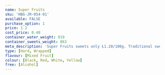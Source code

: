 ```yaml
---
name: Super Fruits
sku: 'HBG-JR-054-01'
available: FALSE
purchase_option: 1
price: 1.2
cost_price: 0.48
container_water_weight: 919
container_sweets_weight: 863
meta_description: 'Super Fruits sweets only Ł1.20/100g. Traditional sweets and more at Humbugs Confectionery Store. Specialists in satisfying your sweet tooth!'
type: [Hard, Wrapped]
flavour: [Mixed Fruit]
colour: [Black, Red, White, Yellow]
free: [Alcohol]
---
```

